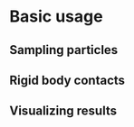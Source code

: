 # Basic usage



## Sampling particles

<!-- 


- Sample in optimal integration point
- Give an example


- Can sample within a regid body, the STL must be a manifold
- Give an example


 -->

## Rigid body contacts


<!-- 

- Give a ref on mesh contact algorithm used
- Burgender and modified burgender

## Generating mesh
- Talk about mesh should be fine enough such that a particle fills cells

###  Sampling on mesh

- Talk about using sub division survace in blender
- Give an example of how can be sampled ontop of mesh
- Can be visualized using pyvista


# Animations,

- Talk om that animations can be generated using blended . chan file
- Talk about euler angles, positons etc.
- Mesh can start from outside the simulation domain (tip)

 -->

## Visualizing results




<!-- 
## Setting up a solver

There are several MPM solvers available. All solvers are explicit time integration and update stress last.

??? note "PIC-FLIP: Particle In Cell and Fluid Implicit Particle solver"

    * Sed sagittis eleifend rutrum
    * Donec vitae suscipit est
    * Nulla tempor lobortis orci

??? "APIC: Affine Particle in Cell solver"

    1. Sed sagittis eleifend rutrum
    2. Donec vitae suscipit est
    3. Nulla tempor lobortis orci


??? "A(S)FLIP: Affine (Separable) Fluid Implict Particle solver"

    1. Sed sagittis eleifend rutrum
    2. Donec vitae suscipit est
    3. Nulla tempor lobortis orci

## Setup your particles and domain

### Create background grid

### Create particles

### Choosing a shape function


??? "Linear shape function"

    1. Sed sagittis eleifend rutrum
    2. Donec vitae suscipit est
    3. Nulla tempor lobortis orci

??? "Cubic shape function"

    1. Sed sagittis eleifend rutrum
    2. Donec vitae suscipit est
    3. Nulla tempor lobortis orci

### Discretize

## Adding forces


??? "Gravity"

    Gravity


??? "Node levelset"

    Gravity

??? "Particle levelset"

    Gravity

## Constitutive Models

??? "Modified Cam-Clay"

??? "Newton Fluid"

??? "Drucker-Prager"



## Running simulation

??? "Solver scan"


??? "callback"



## post-processing output


# Termonology

## stacks
 The vectorized versions of the functions are suffixed with `_stack`. -->
